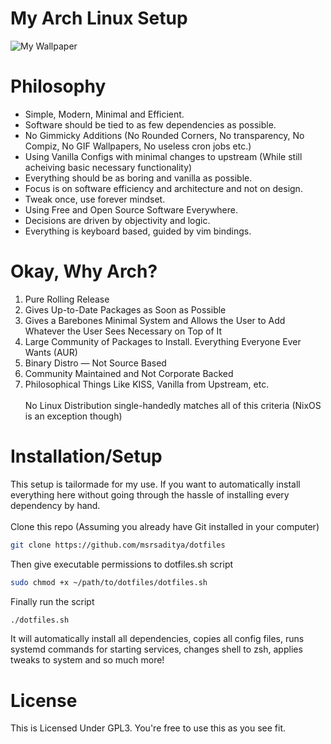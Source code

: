 # My Arch Linux Setup

![My Wallpaper](https://github.com/msrsaditya/dotfiles/blob/main/screenshot.png)

# Philosophy

- Simple, Modern, Minimal and Efficient.
- Software should be tied to as few dependencies as possible.
- No Gimmicky Additions (No Rounded Corners, No transparency, No Compiz, No GIF Wallpapers, No useless cron jobs etc.)
- Using Vanilla Configs with minimal changes to upstream (While still acheiving basic necessary functionality)
- Everything should be as boring and vanilla as possible.
- Focus is on software efficiency and architecture and not on design.
- Tweak once, use forever mindset.
- Using Free and Open Source Software Everywhere.
- Decisions are driven by objectivity and logic.
- Everything is keyboard based, guided by vim bindings.

# Okay, Why Arch?

1. Pure Rolling Release
2. Gives Up-to-Date Packages as Soon as Possible
3. Gives a Barebones Minimal System and Allows the User to Add Whatever the User Sees Necessary on Top of It
4. Large Community of Packages to Install. Everything Everyone Ever Wants (AUR)
5. Binary Distro — Not Source Based
6. Community Maintained and Not Corporate Backed
7. Philosophical Things Like KISS, Vanilla from Upstream, etc. <br><br>
No Linux Distribution single-handedly matches all of this criteria (NixOS is an exception though)

# Installation/Setup
This setup is tailormade for my use. If you want to automatically install everything here without going through the hassle of installing every dependency by hand. <br><br>
Clone this repo (Assuming you already have Git installed in your computer)
```bash
git clone https://github.com/msrsaditya/dotfiles
```
Then give executable permissions to dotfiles.sh script
```bash
sudo chmod +x ~/path/to/dotfiles/dotfiles.sh
```
Finally run the script
```bash
./dotfiles.sh
```
It will automatically install all dependencies, copies all config files, runs systemd commands for starting services, changes shell to zsh, applies tweaks to system and so much more!

# License
This is Licensed Under GPL3. You're free to use this as you see fit.
